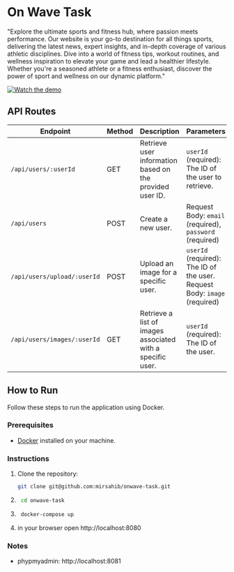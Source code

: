 # On Wave Task
"Explore the ultimate sports and fitness hub, where passion meets performance. Our website is your go-to destination for all things sports, delivering the latest news, expert insights, and in-depth coverage of various athletic disciplines. Dive into a world of fitness tips, workout routines, and wellness inspiration to elevate your game and lead a healthier lifestyle. Whether you're a seasoned athlete or a fitness enthusiast, discover the power of sport and wellness on our dynamic platform."

[![Watch the demo](https://img.youtube.com/vi/YOUTUBE_VIDEO_ID/maxresdefault.jpg)](https://youtu.be/-lt-diQljnU?si=d-LpRrcxO6VBs1OB)



## API Routes

| **Endpoint**                        | **Method** | **Description**                                            | **Parameters**                                      |
| ----------------------------------- | ---------- | ---------------------------------------------------------- | ---------------------------------------------------- |
| `/api/users/:userId`                 | GET        | Retrieve user information based on the provided user ID.  | `userId` (required): The ID of the user to retrieve. |
| `/api/users`                         | POST       | Create a new user.                                        | Request Body: `email` (required), `password` (required) |
| `/api/users/upload/:userId`          | POST       | Upload an image for a specific user.                      | `userId` (required): The ID of the user. Request Body: `image` (required) |
| `/api/users/images/:userId`          | GET        | Retrieve a list of images associated with a specific user. | `userId` (required): The ID of the user.            |

## How to Run

Follow these steps to run the application using Docker.

### Prerequisites

- [Docker](https://www.docker.com/) installed on your machine.

### Instructions

1. Clone the repository:

   ```bash
   git clone git@github.com:mirsahib/onwave-task.git
2. ```bash 
    cd onwave-task
3. ```bash
    docker-compose up
4. in your browser open http://localhost:8080

### Notes
- phypmyadmin: http://localhost:8081